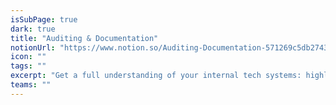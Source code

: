 ```yaml
---
isSubPage: true
dark: true
title: "Auditing & Documentation"
notionUrl: "https://www.notion.so/Auditing-Documentation-571269c5db2743209a150ffe82c03fc8"
icon: ""
tags: ""
excerpt: "Get a full understanding of your internal tech systems: highlight problems, security holes and areas that could be improved."
teams: ""
---
```

